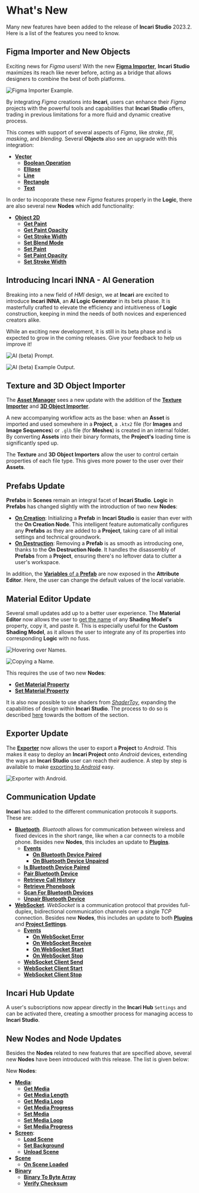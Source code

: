# What's New

Many new features have been added to the release of **Incari Studio** 2023.2. Here is a list of the features you need to know.

## Figma Importer and New Objects

Exciting news for *Figma* users! With the new [**Figma Importer**](../modules/figma-importer/README.md), **Incari Studio** maximizes its reach like never before, acting as a bridge that allows designers to combine the best of both platforms. 

![Figma Importer Example.](../.gitbook/assets/figmaimporterwhatsnew.png)

By integrating *Figma* creations into **Incari**, users can enhance their *Figma* projects with the powerful tools and capabilities that **Incari Studio** offers, trading in previous limitations for a more fluid and dynamic creative process.

This comes with support of several aspects of *Figma*, like *stroke*, *fill*, *masking*, and *blending*. Several **Objects** also see an upgrade with this integration:

* [**Vector**](../objects-and-types/scene2d-objects/figma/README.md)
  * [**Boolean Operation**](../objects-and-types/scene2d-objects/figma/figmabooleanoperation.md)
  * [**Ellipse**](../objects-and-types/scene2d-objects/figma/figmaellipse.md)
  * [**Line**](../objects-and-types/scene2d-objects/figma/figmaline.md)
  * [**Rectangle**](../objects-and-types/scene2d-objects/figma/figmarectangle.md)
  * [**Text**](../objects-and-types/scene2d-objects/figma/figmatext.md)

In order to incoporate these new *Figma* features properly in the **Logic**, there are also several new **Nodes** which add functionality:

* [**Object 2D**](../toolbox/incari/object2d/README.md)
  * [**Get Paint**](../toolbox/incari/object2d/getpaint.md)
  * [**Get Paint Opacity**](../toolbox/incari/object2d/getpaintopacity.md)
  * [**Get Stroke Width**](../toolbox/incari/object2d/getstrokewidth.md)
  * [**Set Blend Mode**](../toolbox/incari/object2d/setblendmode.md)
  * [**Set Paint**](../toolbox/incari/object2d/setpaint.md)
  * [**Set Paint Opacity**](../toolbox/incari/object2d/setpaintopacity.md)
  * [**Set Stroke Width**](../toolbox/incari/object2d/setstrokewidth.md)


## Introducing Incari INNA - AI Generation

Breaking into a new field of *HMI* design, we at **Incari** are excited to introduce **Incari INNA**, an **AI Logic Generator** in its beta phase. It is masterfully crafted to elevate the efficiency and intuitiveness of **Logic** construction, keeping in mind the needs of both novices and experienced creators alike.

While an exciting new development, it is still in its beta phase and is expected to grow in the coming releases. Give your feedback to help us improve it! 

![AI (beta) Prompt.](../.gitbook/assets/aiimage1.png)

![AI (beta) Example Output.](../.gitbook/assets/AI%20Feedback.png)
 

## Texture and 3D Object Importer

The [**Asset Manager**](../modules/asset-manager.md) sees a new update with the addition of the [**Texture Importer**](../modules/asset-manager.md#texture-importer) and [**3D Object Importer**](../modules/asset-manager.md#3d-object-importer). 

A new accompanying workflow acts as the base: when an **Asset** is imported and used somewhere in a **Project**, a `.ktx2` file (for **Images** and **Image Sequences**) or `.glb` file (for **Meshes**) is created in an internal folder. By converting **Assets** into their binary formats, the **Project's** loading time is significantly sped up.

The **Texture** and **3D Object Importers** allow the user to control certain properties of each file type. This gives more power to the user over their **Assets**. 



## Prefabs Update


**Prefabs** in **Scenes** remain an integral facet of **Incari Studio**. **Logic** in **Prefabs** has changed slightly with the introduction of two new **Nodes**:

* [**On Creation**](../objects-and-types/prefabs/logic-prefabs.md#nodes): Initializing a **Prefab** in **Incari Studio** is easier than ever with the **On Creation Node**. This intelligent feature automatically configures any **Prefabs** as they are added to a **Project**, taking care of all initial settings and technical groundwork. 
* [**On Destruction**](../objects-and-types/prefabs/logic-prefabs.md#nodes): Removing a **Prefab** is as smooth as introducing one, thanks to the **On Destruction Node**. It handles the disassembly of **Prefabs** from a **Project**, ensuring there's no leftover data to clutter a user's workspace. 

In addition, the [**Variables** of a **Prefab**](../objects-and-types/prefabs/logic-prefabs.md#variables) are now exposed in the **Attribute Editor**. Here, the user can change the default values of the local variable.  

## Material Editor Update 

Several small updates add up to a better user experience. The **Material Editor** now allows the user to [get the name](../modules/material-editor/README.md) of any **Shading Model's** property, copy it, and paste it. This is especially useful for the **Custom Shading Model**, as it allows the user to integrate any of its properties into corresponding **Logic** with no fuss. 

![Hovering over Names.](../.gitbook/assets/materialhovernames.png)

![Copying a Name.](../.gitbook/assets/materialcopynames.png)

This requires the use of two new **Nodes**:

* [**Get Material Property**](../toolbox/incari/material/getmaterialproperty.md)
* [**Set Material Property**](../toolbox/incari/material/setmaterialproperty.md)

It is also now possible to use shaders from [*ShaderToy*](https://www.shadertoy.com/), expanding the capabilities of design within **Incari Studio**. The process to do so is described [here](../modules/material-editor/customshadingmodel.md#fragment-shader) towards the bottom of the section.


## Exporter Update

The [**Exporter**](../modules/exporter.md) now allows the user to export a **Project** to *Android*. This makes it easy to deploy an **Incari Project** onto *Android* devices, extending the ways an **Incari Studio** user can reach their audience. A step by step is available to make [exporting to *Android*](../modules/exporter.md#android) easy. 

![Exporter with Android.](../.gitbook/assets/addandroidtarget.png)

## Communication Update

**Incari** has added to the different communication protocols it supports. These are:

* [**Bluetooth**](../toolbox/communication/bluetooth/README.md). *Bluetooth* allows for communication between wireless and fixed devices in the short range, like when a car connects to a mobile phone. Besides new **Nodes**, this includes an update to [**Plugins**](../modules/plugins/communication/bluetooth.md).
   * [**Events**](../toolbox/communication/bluetooth/events/README.md)
     * [**On Bluetooth Device Paired**](../toolbox/communication/bluetooth/events/onbluetoothdevicepaired.md)
     * [**On Bluetooth Device Unpaired**](../toolbox/communication/bluetooth/events/onbluetoothdeviceunpaired.md)
  * [**Is Bluetooth Device Paired**](../toolbox/communication/bluetooth/ispaired.md)
  * [**Pair Bluetooth Device**](../toolbox/communication/bluetooth/pairbluetoothdevices.md)
  * [**Retrieve Call History**](../toolbox/communication/bluetooth/retrievecalhistory.md)
  * [**Retrieve Phonebook**](../toolbox/communication/bluetooth/retrievephonebook.md)
  * [**Scan For Bluetooth Devices**](../toolbox/communication/bluetooth/scanforbluetoothdevices.md)
  * [**Unpair Bluetooth Device**](../toolbox/communication/bluetooth/unpairbluetoothdevices.md)
* [**WebSocket**](../toolbox/communication/websocket/README.md). *WebSocket* is a communication protocol that provides full-duplex, bidirectional communication channels over a single *TCP* connection. Besides new **Nodes**, this includes an update to both [**Plugins**](../modules/plugins/communication/bluetooth.md) and [**Project Settings**](../modules/project-settings/websocket.md).
  * [**Events**](../toolbox/communication/websocket/events/README.md)
    * [**On WebSocket Error**](../toolbox/communication/websocket/events/onwebsocketerror.md)
    * [**On WebSocket Receive**](../toolbox/communication/websocket/events/onwebsocketreceive.md)
    * [**On WebSocket Start**](../toolbox/communication/websocket/events/onwebsocketstart.md)
    * [**On WebSocket Stop**](../toolbox/communication/websocket/events/onwebsocketstop.md)
  * [**WebSocket Client Send**](../toolbox/communication/websocket/websocketsend.md)
  * [**WebSocket Client Start**](../toolbox/communication/websocket/websocketstart.md)
  * [**WebSocket Client Stop**](../toolbox/communication/websocket/websocketstop.md)

## Incari Hub Update 

A user's subscriptions now appear directly in the **Incari Hub** `Settings` and can be activated there, creating a smoother process for managing access to **Incari Studio**. 


## **New Nodes and Node Updates**

Besides the **Nodes** related to new features that are specified above, several new **Nodes** have been introduced with this release. The list is given below:

New **Nodes**:
  * [**Media**](../toolbox/incari/media/README.md): 
    * [**Get Media**](../toolbox/incari/media/getmedia.md)
    * [**Get Media Length**](../toolbox/incari/media/getmedialength.md)
    * [**Get Media Loop**](../toolbox/incari/media/getmedialoop.md)
    * [**Get Media Progress**](../toolbox/incari/media/getmediaprogress.md)
    * [**Set Media**](../toolbox/incari/media/setmedia.md)
    * [**Set Media Loop**](../toolbox/incari/media/setmedialoop.md)
    * [**Set Media Progress**](../toolbox/incari/media/setmediaprogress.md)
  * [**Screen**](../toolbox/incari/screen/README.md):
    * [**Load Scene**](../toolbox/incari/screen/loadscene.md)
    * [**Set Background**](../toolbox/incari/screen/setbackground.md)
    * [**Unload Scene**](../toolbox/incari/screen/unloadscene.md)
  * [**Scene**](../toolbox/events/scene/README.md)
      * [**On Scene Loaded**](../toolbox/events/scene/onsceneloaded.md)
  * [**Binary**](../toolbox/binary/README.md)
      * [**Binary To Byte Array**](../toolbox/binary/binarytobytearray.md)
      * [**Verify Checksum**](../toolbox/binary/verifychecksum.md)
